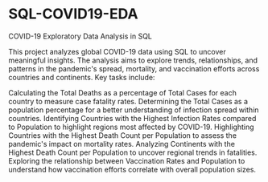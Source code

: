 # SQL-COVID19-EDA
COVID-19 Exploratory Data Analysis in SQL

This project analyzes global COVID-19 data using SQL to uncover meaningful insights. The analysis aims to explore trends, relationships, and patterns in the pandemic's spread, mortality, and vaccination efforts across countries and continents. Key tasks include:

Calculating the Total Deaths as a percentage of Total Cases for each country to measure case fatality rates.
Determining the Total Cases as a population percentage for a better understanding of infection spread within countries.
Identifying Countries with the Highest Infection Rates compared to Population to highlight regions most affected by COVID-19.
Highlighting Countries with the Highest Death Count per Population to assess the pandemic's impact on mortality rates.
Analyzing Continents with the Highest Death Count per Population to uncover regional trends in fatalities.
Exploring the relationship between Vaccination Rates and Population to understand how vaccination efforts correlate with overall population sizes.
